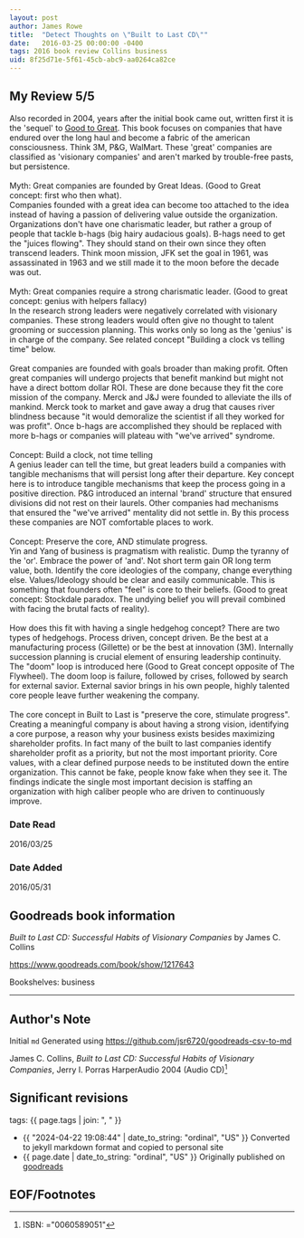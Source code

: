 ```yaml
---
layout: post
author: James Rowe
title:  "Detect Thoughts on \"Built to Last CD\""
date:   2016-03-25 00:00:00 -0400
tags: 2016 book review Collins business
uid: 8f25d71e-5f61-45cb-abc9-aa0264ca82ce
---
```




## My Review 5/5

Also recorded in 2004, years after the initial book came out, written first it is the 'sequel' to [Good to Great](https://www.goodreads.com/book/show/76865). This book focuses on companies that have endured over the long haul and become a fabric of the american consciousness. Think 3M, P&G, WalMart. These 'great' companies are classified as 'visionary companies' and aren't marked by trouble-free pasts, but persistence.<br/><br/>Myth: Great companies are founded by Great Ideas. (Good to Great concept: first who then what).<br/>Companies founded with a great idea can become too attached to the idea instead of having a passion of delivering value outside the organization. Organizations don't have one charismatic leader, but rather a group of people that tackle b-hags (big hairy audacious goals). B-hags need to get the "juices flowing". They should stand on their own since they often transcend leaders. Think moon mission, JFK set the goal in 1961, was assassinated in 1963 and we still made it to the moon before the decade was out.<br/><br/>Myth: Great companies require a strong charismatic leader. (Good to great concept: genius with helpers fallacy)<br/>In the research strong leaders were negatively correlated with visionary companies. These strong leaders would often give no thought to talent grooming or succession planning. This works only so long as the 'genius' is in charge of the company. See related concept "Building a clock vs telling time" below.<br/><br/>Great companies are founded with goals broader than making profit. Often great companies will undergo projects that benefit mankind but might not have a direct bottom dollar ROI. These are done because they fit the core mission of the company. Merck and J&J were founded to alleviate the ills of mankind. Merck took to market and gave away a drug that causes river blindness because "it would demoralize the scientist if all they worked for was profit". Once b-hags are accomplished they should be replaced with more b-hags or companies will plateau with "we've arrived" syndrome.<br/><br/>Concept: Build a clock, not time telling<br/>A genius leader can tell the time, but great leaders build a companies with tangible mechanisms that will persist long after their departure. Key concept here is to introduce tangible mechanisms that keep the process going in a positive direction. P&G introduced an internal 'brand' structure that ensured divisions did not rest on their laurels. Other companies had mechanisms that ensured the "we've arrived" mentality did not settle in. By this process these companies are NOT comfortable places to work.<br/><br/>Concept: Preserve the core, AND stimulate progress.<br/>Yin and Yang of business is pragmatism with realistic. Dump the tyranny of the 'or'. Embrace the power of 'and'. Not short term gain OR long term value, both. Identify the core ideologies of the company, change everything else. Values/Ideology should be clear and easily communicable. This is something that founders often "feel" is core to their beliefs. (Good to great concept: Stockdale paradox. The undying belief you will prevail combined with facing the brutal facts of reality). <br/><br/>How does this fit with having a single hedgehog concept? There are two types of hedgehogs. Process driven, concept driven. Be the best at a manufacturing process (Gillette) or be the best at innovation (3M). Internally succession planning is crucial element of ensuring leadership continuity. The "doom" loop is introduced here (Good to Great concept opposite of The Flywheel). The doom loop is failure, followed by crises, followed by search for external savior. External savior brings in his own people, highly talented core people leave further weakening the company.<br/><br/>The core concept in Built to Last is "preserve the core, stimulate progress". Creating a meaningful company is about having a strong vision, identifying a core purpose, a reason why your business exists besides maximizing shareholder profits. In fact many of the built to last companies identify shareholder profit as a priority, but not the most important priority. Core values, with a clear defined purpose needs to be instituted down the entire organization. This cannot be fake, people know fake when they see it. The findings indicate the single most important decision is staffing an organization with high caliber people who are driven to continuously improve.

### Date Read
2016/03/25

### Date Added
2016/05/31

## Goodreads book information

*Built to Last CD: Successful Habits of Visionary Companies* by James C. Collins

https://www.goodreads.com/book/show/1217643

Bookshelves: business

---

## Author's Note

Initial `md` Generated using https://github.com/jsr6720/goodreads-csv-to-md

James C. Collins, *Built to Last CD: Successful Habits of Visionary Companies*, Jerry I. Porras HarperAudio 2004 (Audio CD)[^1]

## Significant revisions

tags: {{ page.tags | join: ", " }} <!-- todo move this somewhere -->

- {{ "2024-04-22 19:08:44" | date_to_string: "ordinal", "US" }} Converted to jekyll markdown format and copied to personal site
- {{ page.date | date_to_string: "ordinal", "US" }} Originally published on [goodreads](https://www.goodreads.com)

## EOF/Footnotes

[^1]: ISBN: ="0060589051"